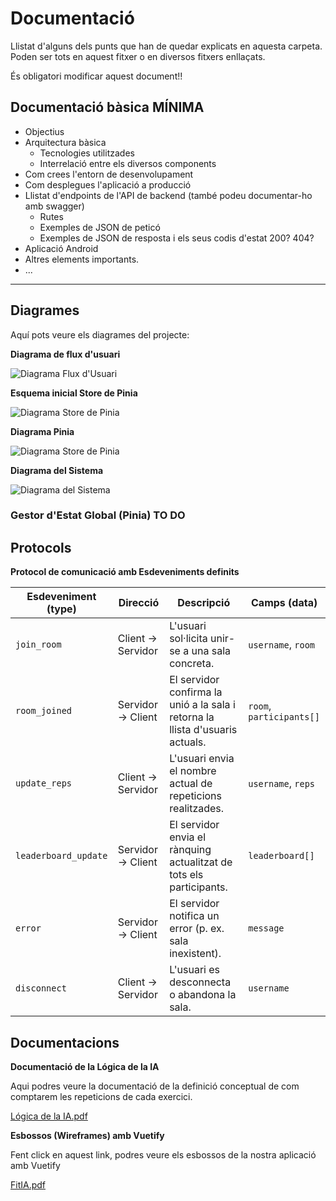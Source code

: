 # Documentació
Llistat d'alguns dels punts que han de quedar explicats en aquesta carpeta. Poden ser tots en aquest fitxer o en diversos fitxers enllaçats.

És obligatori modificar aquest document!!

## Documentació bàsica MÍNIMA
 * Objectius
 * Arquitectura bàsica
   * Tecnologies utilitzades
   * Interrelació entre els diversos components
 * Com crees l'entorn de desenvolupament
 * Com desplegues l'aplicació a producció
 * Llistat d'endpoints de l'API de backend (també podeu documentar-ho amb swagger)
    * Rutes
   * Exemples de JSON de peticó
   * Exemples de JSON de resposta i els seus codis d'estat 200? 404?
 * Aplicació Android
 * Altres elements importants.
 * ...

---


## Diagrames

Aquí pots veure els diagrames del projecte:

**Diagrama de flux d'usuari**

![Diagrama Flux d'Usuari](arxius/Fluxd'usuari.drawio.png)

**Esquema inicial Store de Pinia**

![Diagrama Store de Pinia](arxius/EsquemaStorePinia.png)

**Diagrama Pinia**

![Diagrama Store de Pinia](arxius/DiagramaPiniav2.png)

**Diagrama del Sistema**

![Diagrama del Sistema](arxius/DiagramaDelSistema.png)

### Gestor d'Estat Global (Pinia) TO DO

## Protocols

**Protocol de comunicació amb Esdeveniments definits**

| Esdeveniment (type) | Direcció | Descripció | Camps (data) |
|---|---|---|---|
| `join_room` | Client → Servidor | L'usuari sol·licita unir-se a una sala concreta. | `username`, `room` |
| `room_joined` | Servidor → Client | El servidor confirma la unió a la sala i retorna la llista d'usuaris actuals. | `room`, `participants[]` |
| `update_reps` | Client → Servidor | L'usuari envia el nombre actual de repeticions realitzades. | `username`, `reps` |
| `leaderboard_update` | Servidor → Client | El servidor envia el rànquing actualitzat de tots els participants. | `leaderboard[]` |
| `error` | Servidor → Client | El servidor notifica un error (p. ex. sala inexistent). | `message` |
| `disconnect` | Client → Servidor | L'usuari es desconnecta o abandona la sala. | `username` |

## Documentacions

**Documentació de la Lógica de la IA**

Aqui podres veure la documentació de la definició conceptual de com comptarem les repeticions de cada exercici.

[Lógica de la IA.pdf](https://github.com/user-attachments/files/23208034/Logica.de.la.IA.pdf)

**Esbossos (Wireframes) amb Vuetify**

Fent click en aquest link, podres veure els esbossos de la nostra aplicació amb Vuetify

[FitIA.pdf](https://github.com/user-attachments/files/23208026/FitIA.pdf)
